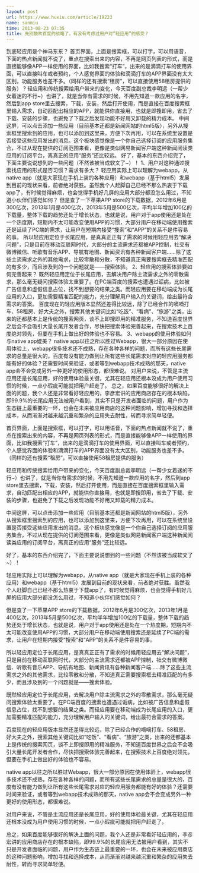```yaml
---
layout: post
url: https://www.huxiu.com/article/19223
name: sanmiu
time: 2013-08-23 07:35
title: 先别鼓吹百度的战略了，有没有考虑过用户对“轻应用”的感受？
---
```

到底轻应用是个神马东东？ 首页界面，上面是搜索框，可以打字，可以用语音，下面的热点新闻就不说了，重点在搜索出来的内容，不再是网页列表的形式，而是直接能够像APP一样使用的界面，比如我搜索“打车”，出来的是滴滴打车的使用界面，可以直接叫车或者预约，个人感觉界面的体验和滴滴打车的APP界面没有太大区别，功能服务也差不多。（同样的还有搜索“租房”，可以直接使用58租房提供的服务） ? 轻应用和传统搜索给用户带来的变化，今天百度副总裁李明远（一帮少女着迷的不行~）也讲了，就是当你有需求的时候，不用先知道一款应用的名字，然后到app store里去搜索，下载，安装，然后打开使用，而是直接在百度搜索框里输入需求，自动匹配出相应的APP，就能供你直接用，也就是即搜即用，省去了下载、安装的步骤，也避免了下载之后发现功能不好用又卸载的精力成本。 中间这屏，可以点击添加一些应用（目前基本还都是新闻网站的html5版），另外从搜索框里搜索到的应用，也可以添加到这里来，方便下次再用，可以在系统里设置是否接受这些应用发出的消息。这个板块感觉像是一个你自己选择订阅的应用服务集合，不过从现在提供的订阅范围来看，更像是类似网易新闻客户端这种新闻阅读类应用的订阅平台，离真正的应用“服务”还比较远。 好了，基本的东西介绍完了，下面主要说说想到的一些问题（不然该被当成软文了~）！ 1、用户对这种通过搜索找应用的形式是否习惯？需求有多大？ 轻应用实际上可以理解为webapp，从native app（就是大家现在手机上装的各种应用）和webapp（基于html5）发展到目前的现状来看，前者绝对获胜。虽然我个人赶脚自己已经不那么热衷于下载app了，有时候觉得麻烦，也会觉得手机好几屏的应用大部分都没怎么用过，不知道小伙伴们感觉如何？ 但是查了一下苹果APP store的下载数据，2012年6月是300亿次，2013年1月是400亿次，2013年5月是500亿次，平均半年增加100亿的下载量，整体下载的趋势还处于增长状态，也就是说，用户对于app使用还是处在一个热度期，短期内不太可能改变使用APP的习惯，大部分用户在移动端使用搜索还是延续了PC端的需求，让用户在短期内接受“搜索”和“APP”的关系不是件容易的事。 所以轻应用定位于长尾应用，是真真正正有了需求的时候用轻应用去“解决问题”，只是目前在移动互联网时代，大部分的主流需求还都被APP控制，社交有微博微信、听歌有音乐APP、导航有地图、新闻资讯有各种新闻客户端……除了这些主流需求之外的其他需求，比较零散和分散，不知道真正需要搜索框去精准匹配的有多少，而且涉及到的一个问题就是——搜索体验。 2、轻应用的搜索体验要如何完善起来？ 既然轻应用定位于长尾应用，去解决用户除主流需求之外的零散需求，那么毫无疑问搜索体验太重要了。在PC端百度的搜索也遭遇过诟病，比如被广告信息和虚假信息占位，找不到想要的结果之类。而轻应用要在移动端成为长尾应用的入口，更加需要精准匹配的能力，充分理解用户输入的关键词，给出最符合需求的答案。 百度现在的轻应用版本显然还差得比较远，除了已经合作的嘀嘀打车、58租房、好大夫之外，搜索其他关键词比如“吃饭”、“看病”、“旅游”之类，出来的还都基本上是传统的搜索网页，谈不上即搜即用的精准服务，不知道百度世界之后会不会吸引大量长尾开发者合作，尽快把搜索体验完善起来，在搜索技术上百度绝对领先，但要在手机上做出好的体验也不容易。 3、webapp的使用体验如何与native app媲美？ native app以往之所以胜过Webapp，很大一部分原因在使用体验上，webapp很多技术还不成熟，存在各种各样的问题，而所有这些长尾需求的总量是很大的，百度有没有能力做到让所有这些长尾需求对应的轻应用服务都能有好的体验？还需要时间来验证，或者等到webapp技术成熟的那天，native app会不会变成另外一种更好的使用形态，都很难说。 对用户来说，不管是主流应用还是长尾应用，好的使用体验最关键，尤其在轻应用还根本没成为用户使用习惯的时候，一点小瑕疵可能就把用户赶走了。 总之，如果百度能够很好的解决上面的问题，我个人还是非常看好轻应用的，李彦宏讲的应用商店存在的根本缺陷，即99.9%的长尾应用无法被用户看到，其实不只是开发者面临的问题，用户作为生态链上最重要的一环，也会在未来被应用商店的这种问题影响，增加寻找和选择成本，从而渐渐对越来越沉重和繁杂的应用失去耐性，转而寻求简单轻便。

首页界面，上面是搜索框，可以打字，可以用语音，下面的热点新闻就不说了，重点在搜索出来的内容，不再是网页列表的形式，而是直接能够像APP一样使用的界面，比如我搜索“打车”，出来的是滴滴打车的使用界面，可以直接叫车或者预约，个人感觉界面的体验和滴滴打车的APP界面没有太大区别，功能服务也差不多。（同样的还有搜索“租房”，可以直接使用58租房提供的服务）

轻应用和传统搜索给用户带来的变化，今天百度副总裁李明远（一帮少女着迷的不行~）也讲了，就是当你有需求的时候，不用先知道一款应用的名字，然后到app store里去搜索，下载，安装，然后打开使用，而是直接在百度搜索框里输入需求，自动匹配出相应的APP，就能供你直接用，也就是即搜即用，省去了下载、安装的步骤，也避免了下载之后发现功能不好用又卸载的精力成本。

中间这屏，可以点击添加一些应用（目前基本还都是新闻网站的html5版），另外从搜索框里搜索到的应用，也可以添加到这里来，方便下次再用，可以在系统里设置是否接受这些应用发出的消息。这个板块感觉像是一个你自己选择订阅的应用服务集合，不过从现在提供的订阅范围来看，更像是类似网易新闻客户端这种新闻阅读类应用的订阅平台，离真正的应用“服务”还比较远。

好了，基本的东西介绍完了，下面主要说说想到的一些问题（不然该被当成软文了~）！

轻应用实际上可以理解为webapp，从native app（就是大家现在手机上装的各种应用）和webapp（基于html5）发展到目前的现状来看，前者绝对获胜。虽然我个人赶脚自己已经不那么热衷于下载app了，有时候觉得麻烦，也会觉得手机好几屏的应用大部分都没怎么用过，不知道小伙伴们感觉如何？

但是查了一下苹果APP store的下载数据，2012年6月是300亿次，2013年1月是400亿次，2013年5月是500亿次，平均半年增加100亿的下载量，整体下载的趋势还处于增长状态，也就是说，用户对于app使用还是处在一个热度期，短期内不太可能改变使用APP的习惯，大部分用户在移动端使用搜索还是延续了PC端的需求，让用户在短期内接受“搜索”和“APP”的关系不是件容易的事。

所以轻应用定位于长尾应用，是真真正正有了需求的时候用轻应用去“解决问题”，只是目前在移动互联网时代，大部分的主流需求还都被APP控制，社交有微博微信、听歌有音乐APP、导航有地图、新闻资讯有各种新闻客户端……除了这些主流需求之外的其他需求，比较零散和分散，不知道真正需要搜索框去精准匹配的有多少，而且涉及到的一个问题就是——搜索体验。

既然轻应用定位于长尾应用，去解决用户除主流需求之外的零散需求，那么毫无疑问搜索体验太重要了。在PC端百度的搜索也遭遇过诟病，比如被广告信息和虚假信息占位，找不到想要的结果之类。而轻应用要在移动端成为长尾应用的入口，更加需要精准匹配的能力，充分理解用户输入的关键词，给出最符合需求的答案。

百度现在的轻应用版本显然还差得比较远，除了已经合作的嘀嘀打车、58租房、好大夫之外，搜索其他关键词比如“吃饭”、“看病”、“旅游”之类，出来的还都基本上是传统的搜索网页，谈不上即搜即用的精准服务，不知道百度世界之后会不会吸引大量长尾开发者合作，尽快把搜索体验完善起来，在搜索技术上百度绝对领先，但要在手机上做出好的体验也不容易。

native app以往之所以胜过Webapp，很大一部分原因在使用体验上，webapp很多技术还不成熟，存在各种各样的问题，而所有这些长尾需求的总量是很大的，百度有没有能力做到让所有这些长尾需求对应的轻应用服务都能有好的体验？还需要时间来验证，或者等到webapp技术成熟的那天，native app会不会变成另外一种更好的使用形态，都很难说。

对用户来说，不管是主流应用还是长尾应用，好的使用体验最关键，尤其在轻应用还根本没成为用户使用习惯的时候，一点小瑕疵可能就把用户赶走了。

总之，如果百度能够很好的解决上面的问题，我个人还是非常看好轻应用的，李彦宏讲的应用商店存在的根本缺陷，即99.9%的长尾应用无法被用户看到，其实不只是开发者面临的问题，用户作为生态链上最重要的一环，也会在未来被应用商店的这种问题影响，增加寻找和选择成本，从而渐渐对越来越沉重和繁杂的应用失去耐性，转而寻求简单轻便。

